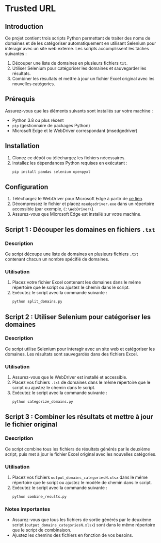 
# Trusted URL 


## Introduction

Ce projet contient trois scripts Python permettant de traiter des noms de domaines et de les catégoriser automatiquement en utilisant Selenium pour interagir avec un site web externe. Les scripts accomplissent les tâches suivantes :
1. Découper une liste de domaines en plusieurs fichiers `txt`.
2. Utiliser Selenium pour catégoriser les domaines et sauvegarder les résultats.
3. Combiner les résultats et mettre à jour un fichier Excel original avec les nouvelles catégories.

## Prérequis

Assurez-vous que les éléments suivants sont installés sur votre machine :
- Python 3.8 ou plus récent
- `pip` (gestionnaire de packages Python)
- Microsoft Edge et le WebDriver correspondant (msedgedriver)

## Installation

1. Clonez ce dépôt ou téléchargez les fichiers nécessaires.
2. Installez les dépendances Python requises en exécutant :
   ```bash
   pip install pandas selenium openpyxl
   ```

## Configuration

1. Téléchargez le WebDriver pour Microsoft Edge à partir de [ce lien](https://developer.microsoft.com/en-us/microsoft-edge/tools/webdriver/).
2. Décompressez le fichier et placez `msedgedriver.exe` dans un répertoire accessible (par exemple, `C:\WebDriver\`).
3. Assurez-vous que Microsoft Edge est installé sur votre machine.

## Script 1 : Découper les domaines en fichiers `.txt`

### Description

Ce script découpe une liste de domaines en plusieurs fichiers `.txt` contenant chacun un nombre spécifié de domaines.

### Utilisation

1. Placez votre fichier Excel contenant les domaines dans le même répertoire que le script ou ajustez le chemin dans le script.
2. Exécutez le script avec la commande suivante :
   ```bash
   python split_domains.py
   ```

## Script 2 : Utiliser Selenium pour catégoriser les domaines

### Description

Ce script utilise Selenium pour interagir avec un site web et catégoriser les domaines. Les résultats sont sauvegardés dans des fichiers Excel.

### Utilisation

1. Assurez-vous que le WebDriver est installé et accessible.
2. Placez vos fichiers `.txt` de domaines dans le même répertoire que le script ou ajustez le chemin dans le script.
3. Exécutez le script avec la commande suivante :
   ```bash
   python categorize_domains.py
   ```

## Script 3 : Combiner les résultats et mettre à jour le fichier original

### Description

Ce script combine tous les fichiers de résultats générés par le deuxième script, puis met à jour le fichier Excel original avec les nouvelles catégories.

### Utilisation

1. Placez vos fichiers `output_domains_categoriesN.xlsx` dans le même répertoire que le script ou ajustez le modèle de chemin dans le script.
2. Exécutez le script avec la commande suivante :
   ```bash
   python combine_results.py
   ```

### Notes Importantes

- Assurez-vous que tous les fichiers de sortie générés par le deuxième script (`output_domains_categoriesN.xlsx`) sont dans le même répertoire que le script de combinaison.
- Ajustez les chemins des fichiers en fonction de vos besoins.
